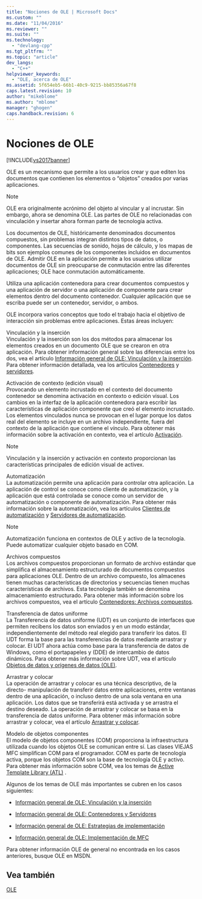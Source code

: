 ```yaml
---
title: "Nociones de OLE | Microsoft Docs"
ms.custom: ""
ms.date: "11/04/2016"
ms.reviewer: ""
ms.suite: ""
ms.technology: 
  - "devlang-cpp"
ms.tgt_pltfrm: ""
ms.topic: "article"
dev_langs: 
  - "C++"
helpviewer_keywords: 
  - "OLE, acerca de OLE"
ms.assetid: 5f654eb5-66b1-40c9-9215-bb85356a67f8
caps.latest.revision: 10
author: "mikeblome"
ms.author: "mblome"
manager: "ghogen"
caps.handback.revision: 6
---
```

# Nociones de OLE
[!INCLUDE[vs2017banner](../assembler/inline/includes/vs2017banner.md)]

OLE es un mecanismo que permite a los usuarios crear y que editen los documentos que contienen los elementos o “objetos” creados por varias aplicaciones.  
  
> [!NOTE]
>  OLE era originalmente acrónimo del objeto al vincular y al incrustar.  Sin embargo, ahora se denomina OLE.  Las partes de OLE no relacionadas con vinculación y insertar ahora forman parte de tecnología activa.  
  
 Los documentos de OLE, históricamente denominados documentos compuestos, sin problemas integran distintos tipos de datos, o componentes.  Las secuencias de sonido, hojas de cálculo, y los mapas de bits son ejemplos comunes de los componentes incluidos en documentos de OLE.  Admitir OLE en la aplicación permite a los usuarios utilizar documentos de OLE sin preocuparse de conmutación entre las diferentes aplicaciones; OLE hace conmutación automáticamente.  
  
 Utiliza una aplicación contenedora para crear documentos compuestos y una aplicación de servidor o una aplicación de componente para crear elementos dentro del documento contenedor.  Cualquier aplicación que se escriba puede ser un contenedor, servidor, o ambos.  
  
 OLE incorpora varios conceptos que todo el trabajo hacia el objetivo de interacción sin problemas entre aplicaciones.  Estas áreas incluyen:  
  
 Vinculación y la inserción  
 Vinculación y la inserción son los dos métodos para almacenar los elementos creados en un documento OLE que se crearon en otra aplicación.  Para obtener información general sobre las diferencias entre los dos, vea el artículo [Información general de OLE: Vinculación y la inserción](../mfc/ole-background-linking-and-embedding.md).  Para obtener información detallada, vea los artículos [Contenedores](../mfc/containers.md) y [servidores](../mfc/servers.md).  
  
 Activación de contexto \(edición visual\)  
 Provocando un elemento incrustado en el contexto del documento contenedor se denomina activación en contexto o edición visual.  Los cambios en la interfaz de la aplicación contenedora para escribir las características de aplicación componente que creó el elemento incrustado.  Los elementos vinculados nunca se provocan en el lugar porque los datos real del elemento se incluye en un archivo independiente, fuera del contexto de la aplicación que contiene el vínculo.  Para obtener más información sobre la activación en contexto, vea el artículo [Activación](../mfc/activation-cpp.md).  
  
> [!NOTE]
>  Vinculación y la inserción y activación en contexto proporcionan las características principales de edición visual de activex.  
  
 Automatización  
 La automatización permite una aplicación para controlar otra aplicación.  La aplicación de control se conoce como cliente de automatización, y la aplicación que está controlada se conoce como un servidor de automatización o componente de automatización.  Para obtener más información sobre la automatización, vea los artículos [Clientes de automatización](../mfc/automation-clients.md) y [Servidores de automatización](../mfc/automation-servers.md).  
  
> [!NOTE]
>  Automatización funciona en contextos de OLE y activo de la tecnología.  Puede automatizar cualquier objeto basado en COM.  
  
 Archivos compuestos  
 Los archivos compuestos proporcionan un formato de archivo estándar que simplifica el almacenamiento estructurado de documentos compuestos para aplicaciones OLE.  Dentro de un archivo compuesto, los almacenes tienen muchas características de directorios y secuencias tienen muchas características de archivos.  Esta tecnología también se denomina almacenamiento estructurado.  Para obtener más información sobre los archivos compuestos, vea el artículo [Contenedores: Archivos compuestos](../mfc/containers-compound-files.md).  
  
 Transferencia de datos uniforme  
 La Transferencia de datos uniforme \(UDT\) es un conjunto de interfaces que permiten recibens los datos son enviados y en un modo estándar, independientemente del método real elegido para transferir los datos.  El UDT forma la base para las transferencias de datos mediante arrastrar y colocar.  El UDT ahora actúa como base para la transferencia de datos de Windows, como el portapapeles y \(DDE\) de intercambio de datos dinámicos.  Para obtener más información sobre UDT, vea el artículo [Objetos de datos y orígenes de datos \(OLE\)](../mfc/data-objects-and-data-sources-ole.md).  
  
 Arrastrar y colocar  
 La operación de arrastrar y colocar es una técnica descriptivo, de la directo\- manipulación de transferir datos entre aplicaciones, entre ventanas dentro de una aplicación, o incluso dentro de una sola ventana en una aplicación.  Los datos que se transferirá está activada y se arrastra el destino deseado.  La operación de arrastrar y colocar se basa en la transferencia de datos uniforme.  Para obtener más información sobre arrastrar y colocar, vea el artículo [Arrastrar y colocar](../mfc/drag-and-drop-ole.md).  
  
 Modelo de objetos componentes  
 El modelo de objetos componentes \(COM\) proporciona la infraestructura utilizada cuando los objetos OLE se comunican entre sí.  Las clases VIEJAS MFC simplifican COM para el programador.  COM es parte de tecnología activa, porque los objetos COM son la base de tecnología OLE y activo.  Para obtener más información sobre COM, vea los temas de [Active Template Library \(ATL\)](../atl/active-template-library-atl-concepts.md) .  
  
 Algunos de los temas de OLE más importantes se cubren en los casos siguientes:  
  
-   [Información general de OLE: Vinculación y la inserción](../mfc/ole-background-linking-and-embedding.md)  
  
-   [Información general de OLE: Contenedores y Servidores](../mfc/ole-background-containers-and-servers.md)  
  
-   [Información general de OLE: Estrategias de implementación](../mfc/ole-background-implementation-strategies.md)  
  
-   [Información general de OLE: Implementación de MFC](../mfc/ole-background-mfc-implementation.md)  
  
 Para obtener información OLE de general no encontrada en los casos anteriores, busque OLE en MSDN.  
  
## Vea también  
 [OLE](../mfc/ole-in-mfc.md)